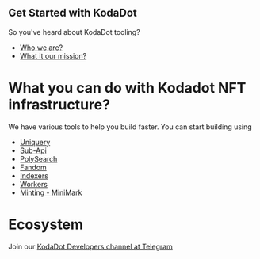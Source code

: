 ## Get Started with KodaDot

So you've heard about KodaDot tooling? 

- [Who we are?](./kodadot-who-we-are.md)
- [What it our mission?](./kodadot-mission.md)

# What you can do with Kodadot NFT infrastructure?

We have various tools to help you build faster. You can start building using
- [Uniquery](./kodadot-api-uniquery.md)
- [Sub-Api](./kodadot-substrate-api-sub-api.md)
- [PolySearch](./kodadot-search-polysearch.md)
- [Fandom](./kodadot-storefront-fandom.md)
- [Indexers](./kodadot-indexers.md)
- [Workers](./kodadot-workers.md)
- [Minting - MiniMark](./kodadot-minter-minimark.md)

# Ecosystem

Join our [KodaDot Developers channel at Telegram](https://t.me/kodadot_eco)